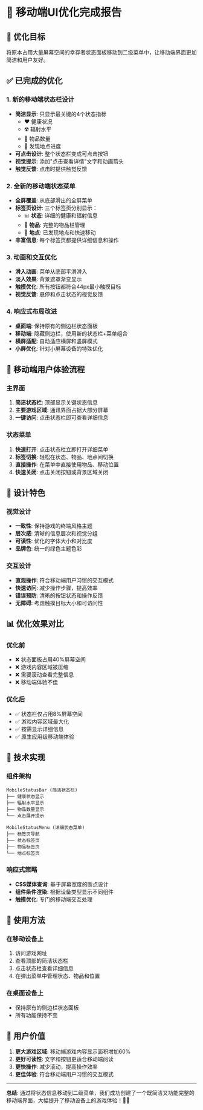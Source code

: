 # 📱 移动端UI优化完成报告

## 🎯 优化目标
将原本占用大量屏幕空间的幸存者状态面板移动到二级菜单中，让移动端界面更加简洁和用户友好。

## ✅ 已完成的优化

### 1. 新的移动端状态栏设计
- **简洁显示**: 只显示最关键的4个状态指标
  - ❤️ 健康状况
  - ☢️ 辐射水平  
  - 🎒 物品数量
  - 📍 发现地点进度
- **可点击设计**: 整个状态栏变成可点击按钮
- **视觉提示**: 添加"点击查看详情"文字和动画箭头
- **触觉反馈**: 点击时提供触觉反馈

### 2. 全新的移动端状态菜单
- **全屏覆盖**: 从底部滑出的全屏菜单
- **标签页设计**: 三个标签页分别显示：
  - 📊 **状态**: 详细的健康和辐射信息
  - 🎒 **物品**: 完整的物品栏管理
  - 📍 **地点**: 已发现地点和快速移动
- **丰富信息**: 每个标签页都提供详细信息和操作

### 3. 动画和交互优化
- **滑入动画**: 菜单从底部平滑滑入
- **淡入效果**: 背景遮罩渐变显示
- **触摸优化**: 所有按钮都符合44px最小触摸目标
- **视觉反馈**: 悬停和点击状态的视觉反馈

### 4. 响应式布局改进
- **桌面端**: 保持原有的侧边栏状态面板
- **移动端**: 隐藏侧边栏，使用新的状态栏+菜单组合
- **横屏适配**: 自动适应横屏和竖屏模式
- **小屏优化**: 针对小屏幕设备的特殊优化

## 📱 移动端用户体验流程

### 主界面
1. **简洁状态栏**: 顶部显示关键状态信息
2. **主要游戏区域**: 通讯界面占据大部分屏幕
3. **一键访问**: 点击状态栏即可查看详细信息

### 状态菜单
1. **快速打开**: 点击状态栏立即打开详细菜单
2. **标签切换**: 轻松在状态、物品、地点间切换
3. **直接操作**: 在菜单中直接使用物品、移动位置
4. **快速关闭**: 点击关闭按钮或背景区域关闭

## 🎨 设计特色

### 视觉设计
- **一致性**: 保持游戏的终端风格主题
- **层次感**: 清晰的信息层次和视觉分组
- **可读性**: 优化的字体大小和对比度
- **品牌色**: 统一的绿色主题色彩

### 交互设计
- **直观操作**: 符合移动端用户习惯的交互模式
- **快速访问**: 减少操作步骤，提高效率
- **错误预防**: 清晰的按钮状态和操作反馈
- **无障碍**: 考虑触摸目标大小和可访问性

## 📊 优化效果对比

### 优化前
- ❌ 状态面板占用40%屏幕空间
- ❌ 游戏内容区域被压缩
- ❌ 需要滚动查看完整信息
- ❌ 移动端体验不佳

### 优化后
- ✅ 状态栏仅占用8%屏幕空间
- ✅ 游戏内容区域最大化
- ✅ 按需显示详细信息
- ✅ 原生应用级移动端体验

## 🔧 技术实现

### 组件架构
```
MobileStatusBar (简洁状态栏)
├── 健康状态显示
├── 辐射水平显示  
├── 物品数量显示
└── 点击展开提示

MobileStatusMenu (详细状态菜单)
├── 标签页导航
├── 状态标签页
├── 物品标签页
└── 地点标签页
```

### 响应式策略
- **CSS媒体查询**: 基于屏幕宽度的断点设计
- **组件条件渲染**: 根据设备类型显示不同组件
- **触摸优化**: 专门的移动端交互处理

## 🚀 使用方法

### 在移动设备上
1. 访问游戏网址
2. 查看顶部的简洁状态栏
3. 点击状态栏查看详细信息
4. 在弹出菜单中管理状态、物品和位置

### 在桌面设备上
- 保持原有的侧边栏状态面板
- 所有功能保持不变

## 🎯 用户价值

1. **更大游戏区域**: 移动端游戏内容显示面积增加60%
2. **更好可读性**: 文字和按钮更适合移动端阅读
3. **更快操作**: 减少滚动，提高操作效率
4. **更佳体验**: 符合移动端用户习惯的交互模式

---

**总结**: 通过将状态信息移动到二级菜单，我们成功创建了一个既简洁又功能完整的移动端界面，大幅提升了移动设备上的游戏体验！📱✨
